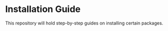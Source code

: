 # Installation Guide

This repository will hold step-by-step guides on installing certain packages.
